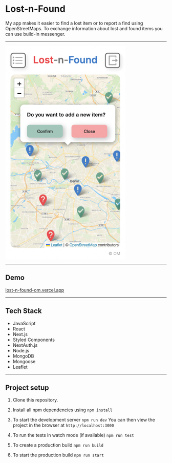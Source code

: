 # Lost-n-Found

My app makes it easier to find a lost item or to report a find using OpenStreetMaps. To exchange information about lost and found items you can use build-in messenger.

-----------

<img align="center" width="375" height="667" src="/access/mobile_view.png">

-------------

## Demo

[lost-n-found-om.vercel.app](https://capstone-project-lost-n-found.vercel.app/)



------------------

## Tech Stack

- JavaScript
- React
- Next.js
- Styled Components
- NextAuth.js
- Node.js
- MongoDB
- Mongoose
- Leaflet

------------

## Project setup

1. Clone this repository.

2. Install all npm dependencies using `npm install`

3. To start the development server `npm run dev` 
You can then view the project in the browser at `http://localhost:3000`

4. To run the tests in watch mode (if available) `npm run test`

5. To create a production build `npm run build`

6. To start the production build `npm run start`



